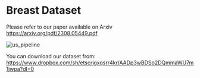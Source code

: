 # Breast Dataset
Please refer to our paper available on Arxiv https://arxiv.org/pdf/2308.05449.pdf

![us_pipeline](https://github.com/SaharAlmahfouzNasser/TransformingBreastCancerDiagnosis/assets/52508554/1bbc3778-8010-4d49-9995-9e3906541a9b)

You can download our dataset from:
https://www.dropbox.com/sh/etscrjgxqsrr4kr/AADp3wBDSo2DQmmaWU7m1jwpa?dl=0

